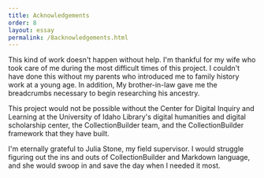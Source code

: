 ```yaml
---
title: Acknowledgements
order: 8
layout: essay
permalink: /8acknowledgements.html
---
```


This kind of work doesn't happen without help. I'm thankful for my wife who took care of me during the most difficult times of this project. I couldn't have done this without my parents who introduced me to family history work at a young age. In addition, My brother-in-law gave me the breadcrumbs necessary to begin researching his ancestry.

This project would not be possible without the Center for Digital Inquiry and Learning at the University of Idaho Library's digital humanities and digital scholarship center, the CollectionBuilder team, and the CollectionBuilder framework that they have built.

I'm eternally grateful to Julia Stone, my field supervisor. I would struggle figuring out the ins and outs of CollectionBuilder and Markdown language, and she would swoop in and save the day when I needed it most. 